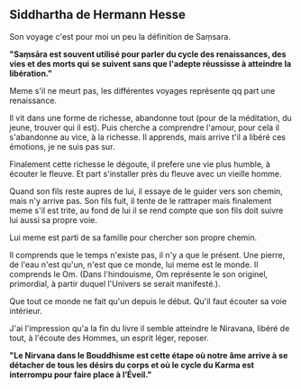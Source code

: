
## Siddhartha de Hermann Hesse 

Son voyage c'est pour moi un peu la définition de Saṃsara.

__"Saṃsāra est souvent utilisé pour parler du cycle des renaissances, des vies et des morts qui se suivent sans que l'adepte réussisse à atteindre la libération."__

Meme s'il ne meurt pas, les différentes voyages représente qq part une renaissance.

Il vit dans une forme de richesse, abandonne tout (pour de la méditation, du jeune, trouver qui il est). Puis cherche a comprendre l'amour, pour cela il s'abandonne au vice, à la richesse.
Il apprends, mais arrive t'il a libéré ces émotions, je ne suis pas sur.

Finalement cette richesse le dégoute, il prefere une vie plus humble, à écouter le fleuve. Et part s'installer près du fleuve avec un vieille homme.

Quand son fils reste aupres de lui, il essaye de le guider vers son chemin, mais n'y arrive pas.
Son fils fuit, il tente de le rattraper mais finalement meme s'il est trite, au fond de lui il se rend compte que son fils doit suivre lui aussi sa propre voie.

Lui meme est parti de sa famille pour chercher son propre chemin.

Il comprends que le temps n'existe pas, il n'y a que le présent. Une pierre, de l'eau n'est qu'un, n'est que ce monde, lui meme est le monde.
Il comprends le Om. (Dans l'hindouisme, Om représente le son originel, primordial, à partir duquel l'Univers se serait manifesté.). 

Que tout ce monde ne fait qu'un depuis le début. Qu'il faut écouter sa voie intérieur.

J'ai l'impression qu'a la fin du livre il semble atteindre le Niravana, libéré de tout, à l'écoute des Hommes, un esprit léger, reposer.

__"Le Nirvana dans le Bouddhisme est cette étape où notre âme arrive à se détacher de tous les désirs du corps et où le cycle du Karma est interrompu pour faire place à l’Éveil."__
